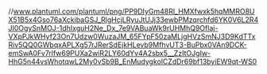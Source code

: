 //www.plantuml.com/plantuml/png/PP9DIyGm48Rl_HMXfwxk5hqMMRO8UX51B5x4Gso76aXckibaGSJ_RlgHcjLRyuJtUJj33ewbPMzqrchfd6YK0V6L2R4JI0OgySnMOJ-1dhIxguH2Ne_Dx_7e9VABuaWk9rUHMhQ9Oflaj-VXpPJkWHyf23On7Udzw0WuzaJM_65FYpF50zaMLjgHVzSmNJ3D9KdTTxRiv5QQ0GWbqxAPLXg57rJRerSdEjkHLevb9MfhvUT3-BuPbx0VAn9DCK-emSwA0Fv7rlfw69PUXa2wiR2LY60dYv4A2sbx5__ZzItOJgIw-HhG5n44vsWhotqwL2My0vSb9B_EnMudygkolCZdDr69bf13byiEW9qt-WS0
